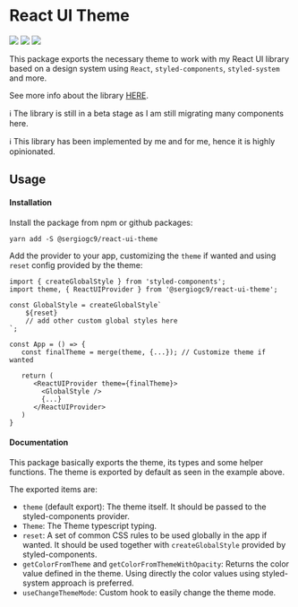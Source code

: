# React UI Theme

![](https://github.com/sergiogc9/react-ui/workflows/Github%20Pipeline/badge.svg?branch=master)
![](https://badgen.net/npm/v/@sergiogc9/react-ui-theme?icon=npm&label)
![](https://badgen.net//bundlephobia/minzip/@sergiogc9/react-ui-theme)

This package exports the necessary theme to work with my React UI library based on a design system using `React`, `styled-components`, `styled-system` and more.

See more info about the library [HERE](https://github.com/sergiogc9/react-ui).

ℹ️ The library is still in a beta stage as I am still migrating many components here.

ℹ️ This library has been implemented by me and for me, hence it is highly opinionated.

## Usage

#### Installation

Install the package from npm or github packages:

```
yarn add -S @sergiogc9/react-ui-theme
```

Add the provider to your app, customizing the `theme` if wanted and using `reset` config provided by the theme:

```tsx
import { createGlobalStyle } from 'styled-components';
import theme, { ReactUIProvider } from '@sergiogc9/react-ui-theme';

const GlobalStyle = createGlobalStyle`
	${reset}
	// add other custom global styles here
`;

const App = () => {
   const finalTheme = merge(theme, {...}); // Customize theme if wanted

   return (
      <ReactUIProvider theme={finalTheme}>
	  	<GlobalStyle />
        {...}
      </ReactUIProvider>
   )
}
```

#### Documentation

This package basically exports the theme, its types and some helper functions. The theme is exported by default as seen in the example above.

The exported items are:

- `theme` (default export): The theme itself. It should be passed to the styled-components provider.
- `Theme`: The Theme typescript typing.
- `reset`: A set of common CSS rules to be used globally in the app if wanted. It should be used together with `createGlobalStyle` provided by styled-components.
- `getColorFromTheme` and `getColorFromThemeWithOpacity`: Returns the color value defined in the theme. Using directly the color values using styled-system approach is preferred.
- `useChangeThemeMode`: Custom hook to easily change the theme mode.
